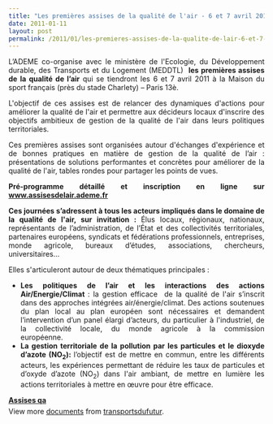 ```yaml
---
title: "Les premières assises de la qualité de l'air - 6 et 7 avril 2011"
date: 2011-01-11
layout: post
permalink: /2011/01/les-premieres-assises-de-la-qualite-de-lair-6-et-7-avril-2011.html
---
```


<p style="text-align: justify">L’ADEME co-organise avec le ministère de l'Ecologie, du Développement durable, des Transports et du Logement (MEDDTL)  <strong>les premières assises de la qualité de l’air</strong> qui se tiendront les 6 et 7 avril 2011 à la Maison du sport français (près du stade Charlety) – Paris 13è.</p> <p style="text-align: justify">L'objectif de ces assises est de relancer des dynamiques d'actions pour améliorer la qualité de l'air et permettre aux décideurs locaux d'inscrire des objectifs ambitieux de gestion de la qualité de l'air dans leurs politiques territoriales.</p> <p style="text-align: justify">Ces premières assises sont organisées autour d'échanges d'expérience et de bonnes pratiques en matière de gestion de la qualité de l’air : présentations de solutions performantes et concrètes pour améliorer de la qualité de l'air, tables rondes pour partager les points de vues.</p> <p style="text-align: justify"><strong>Pré-programme détaillé et inscription en ligne sur <a href="http://www.assisesdelair.ademe.fr">www.assisesdelair.ademe.fr</a> </strong></p>  <!--more-->   <p style="text-align: justify"><strong>Ces journées s’adressent à tous les acteurs impliqués dans le domaine de la qualité de l'air, sur invitation : </strong>Élus locaux, régionaux, nationaux, représentants de l’administration, de l’État et des collectivités territoriales, partenaires européens, syndicats et fédérations professionnels, entreprises, monde agricole, bureaux d’études, associations, chercheurs, universitaires…</p> <p style="text-align: justify">Elles s'articuleront autour de deux thématiques principales :</p> <ul> <li> <div style="text-align: justify"><strong>Les politiques de l’air et les interactions des actions Air/Energie/Climat </strong>: la gestion efficace  de la qualité de l'air s’inscrit dans des approches intégrées air/énergie/climat. Des actions soutenues du plan local au plan européen sont nécessaires et demandent l’intervention d’un panel élargi d’acteurs, du particulier à l'industriel, de la collectivité locale, du monde agricole à la commission européenne.       </div> </li> <li> <div style="text-align: justify"><strong>La gestion territoriale de la pollution par les particules et le dioxyde d’azote (NO<sub>2</sub>): </strong>l’objectif est de mettre en commun, entre les différents acteurs, les expériences permettant de réduire les taux de particules et d’oxyde d’azote (NO<sub>2</sub>) dans l'air ambiant, de mettre en lumière les actions territoriales à mettre en œuvre pour être efficace.</div> </li> </ul> <div id="__ss_6517659" style="width: 477px"><strong style="margin: 12px 0 4px"><a href="http://www.slideshare.net/transportsdufutur/assises-qa" title="Assises qa">Assises qa</a></strong>        <div style="padding: 5px 0 12px">View more <a href="http://www.slideshare.net/">documents</a> from <a href="http://www.slideshare.net/transportsdufutur">transportsdufutur</a>.</div> </div>
